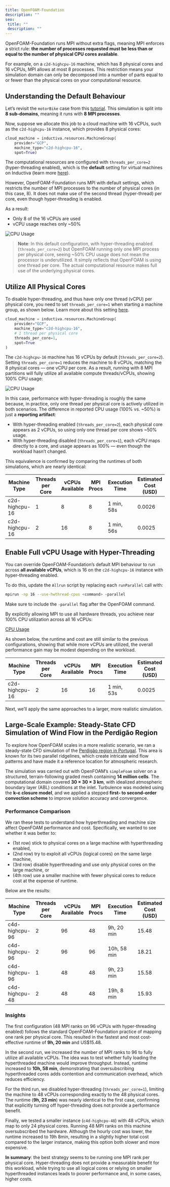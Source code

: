```yaml
---
title: OpenFOAM-Foundation
description: ""
seo:
 title: ""
 description: ""
---
```


OpenFOAM-Foundation runs MPI without extra flags, meaning MPI enforces a strict rule: **the number of processes requested must be less than or equal to the number of physical CPU cores available**.

For example, on a `c2d-highcpu-16` machine, which has 8 physical cores and 16 vCPUs, MPI allows at most 8 processes. This restriction means your simulation domain can only be decomposed into a number of parts equal to or fewer than the physical cores on your computational resource.

## Understanding the Default Behaviour
Let’s revisit the `motorBike` case from this [tutorial](../../quick-start). This simulation is split into **8 sub-domains**, meaning it runs with **8 MPI processes**.

Now, suppose we allocate this job to a cloud machine with 16 vCPUs, such as the `c2d-highcpu-16` instance, which 
provides 8 physical cores:

```python
cloud_machine = inductiva.resources.MachineGroup(
    provider="GCP",
    machine_type="c2d-highcpu-16",
    spot=True)
```

The computational resources are configured with `threads_per_core=2` (hyper-threading enabled), which is the **default** setting for virtual machines on Inductiva (learn more [here](/guides/machines/hyperthreading)). 

However, OpenFOAM-Foundation runs MPI with default settings, which restricts the number of MPI processes to the number of physical cores (in this case, 8). It does not make use of the second thread (hyper-thread) per core, even though hyper-threading is enabled.

As a result:
* Only 8 of the 16 vCPUs are used
* vCPU usage reaches only ~50%

![CPU Usage](openfoam/quick-start/system_metrics_50_2tpc.png)

> **Note**: In this default configuration, with hyper-threading enabled (`threads_per_core=2`) but OpenFOAM running only one MPI process per physical core, seeing ~50% CPU usage does not mean the processor is underutilized. It simply reflects that OpenFOAM is using one thread per core. The actual computational resource makes full use of the underlying physical cores.

## Utilize All Physical Cores
To disable hyper-threading, and thus have only one thread (vCPU) per physical core, you need to set `threads_per_core=1` when starting a machine group, as shown below. Learn more about this setting [here](/guides/machines/hyperthreading).

```python
cloud_machine = inductiva.resources.MachineGroup(
    provider="GCP",
    machine_type="c2d-highcpu-16",
    # 1 thread per physical core
	threads_per_core=1,
    spot=True
)
```

The `c2d-highcpu-16` machine has 16 vCPUs by default (`threads_per_core=2`). Setting `threads_per_core=1` reduces the machine to 8 vCPUs, matching the 8 physical cores — one vCPU per core. As a result, running with 8 MPI partitions will fully utilize all available compute threads/vCPUs, showing 100% CPU usage:

![CPU Usage](../_static/quick-start/system_metrics_100.png)

In this case, performance with hyper-threading is roughly the same because, in practice, only one thread per physical core is actively utilized in both scenarios. The difference in reported CPU usage (100% vs. ~50%) is just a **reporting artifact**:
- With hyper-threading enabled (`threads_per_core=2`), each physical core appears as 2 vCPUs, so using only one thread per core shows ~50% usage.
- With hyper-threading disabled (`threads_per_core=1`), each vCPU maps directly to a core, and usage appears as 100% — even though the workload hasn’t changed.

This equivalence is confirmed by comparing the runtimes of both simulations, which are nearly identical:

| Machine Type   | Threads per Core | vCPUs Available| MPI Procs |Execution Time | Estimated Cost (USD) |
| -------------- | ---------------- | ---------------|---------- |-------------- | -------------------- |
| c2d-highcpu-16 | 1                | 8              |  8        | 1 min, 58s    | 0.0026               |
| c2d-highcpu-16 | 2                | 16             |  8        | 1 min, 56s    | 0.0025               |

## Enable Full vCPU Usage with Hyper-Threading
You can override OpenFOAM-Foundation’s default MPI behaviour to run across **all available vCPUs**, which is 16 on the `c2d-highcpu-16` instance with hyper-threading enabled.

To do this, update the `Allrun` script by replacing each `runParallel` call with:

```bash
mpirun -np 16 --use-hwthread-cpus <command> -parallel
```

Make sure to include the `-parallel` flag after the OpenFOAM command.

By explicitly allowing MPI to use all hardware threads, you achieve near 100% CPU utilization across all 16 vCPUs:

[CPU Usage](../_static/foundation_16_vcpus.png)

As shown below, the runtime and cost are still similar to the previous configurations, showing that while more vCPUs are utilized, the overall performance gain may be modest depending on the workload.

| Machine Type   | Threads per Core | vCPUs Available| MPI Procs |Execution Time | Estimated Cost (USD) |
| -------------- | ---------------- | ---------------|---------- |-------------- | -------------------- |
| c2d-highcpu-16 | 2                | 16             |  16       | 1 min, 53s    | 0.0025               |

Next, we’ll apply the same approaches to a larger, more realistic simulation.

## Large-Scale Example: Steady-State CFD Simulation of Wind Flow in the Perdigão Region
To explore how OpenFOAM scales in a more realistic scenario, we ran a steady-state CFD simulation of the [Perdigão region in Portugal](https://journals.ametsoc.org/view/journals/bams/100/5/bams-d-17-0227.1.xml). This area is known for its two parallel ridgelines, which create intricate wind flow patterns and have made it a reference location for atmospheric research.

The simulation was carried out with OpenFOAM’s `simpleFoam` solver on a structured, terrain-following graded mesh containing **14 million cells**. The computational domain covered **30 × 30 × 3 km**, with idealized atmospheric boundary layer (ABL) conditions at the inlet. Turbulence was modeled using the **k–ε closure model**, and we applied a stepped **first- to second-order convection scheme** to improve solution accuracy and convergence.

### Performance Comparison
We ran these tests to understand how hyperthreading and machine size affect OpenFOAM performance and cost. Specifically, we wanted to see whether it was better to:
- (1st row) stick to physical cores on a large machine with hyperthreading enabled,
- (2nd row) try to exploit all vCPUs (logical cores) on the same large machine,
- (3rd row) disable hyperthreading and use only physical cores on the large machine, or
- (4th row) use a smaller machine with fewer physical cores to reduce cost at the expense of runtime.

Below are the results:

| Machine Type   | Threads per Core | vCPUs Available | MPI Procs | Execution Time | Estimated Cost (USD) |
| -------------- | ---------------- | --------------- | --------- | -------------- | ---------- |
| c4d-highcpu-96 | 2                | 96              | 48        | 9h, 20 min   | 15.48      |
| c4d-highcpu-96 | 2                | 96              | 96        | 10h, 58 min  | 18.21      |
| c4d-highcpu-96 | 1                | 48              | 48        | 9h, 23 min   | 15.58      |
| c4d-highcpu-48 | 2                | 48              | 48        | 19h, 8 min   | 15.93      |

### Insights
The first configuration (48 MPI ranks on 96 vCPUs with hyper-threading enabled) follows the standard OpenFOAM-Foundation practice of mapping one rank per physical core. This resulted in the fastest and most cost-effective runtime of **9h, 20 min** and US$15.48.

In the second run, we increased the number of MPI ranks to 96 to fully utilize all available vCPUs. The idea was to test whether fully loading the hyperthreaded machine would improve throughput. Instead, runtime increased to **10h, 58 min**, demonstrating that oversubscribing hyperthreaded cores adds contention and communication overhead, which reduces efficiency.

For the third run, we disabled hyper-threading (`threads_per_core=1`), limiting the machine to 48 vCPUs corresponding exactly to the 48 physical cores. The runtime (**9h, 23 min**) was nearly identical to the first case, confirming that explicitly turning off hyper-threading does not provide a performance benefit.

Finally, we tested a smaller instance (`c4d-highcpu-48`) with 48 vCPUs, which map to only 24 physical cores. Running 48 MPI ranks on this machine oversubscribed the hardware. Although the hourly cost was lower, the runtime increased to 19h 8min, resulting in a slightly higher total cost compared to the larger instance, making this option both slower and more expensive.

**In summary**: the best strategy seems to be running one MPI rank per physical core. Hyper-threading does not provide a measurable benefit for this workload, while trying to use all logical cores or relying on smaller hyperthreaded instances leads to poorer performance and, in some cases, higher costs.